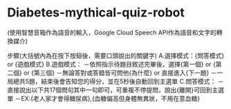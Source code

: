 # Diabetes-mythical-quiz-robot
(使用智慧音箱作為語音的輸入，Google Cloud Speech API作為語音和文字的轉換媒介)

步驟(大括號內為在按下按鈕後，需要口頭說出的關鍵字)
A.選擇模式：{問答模式} or {遊戲模式}
B.遊戲模式：
－依照指示待題目敘述完畢後，選擇{第一個} or {第二個} or {第三個}
－無論答對或答錯皆可問他{為什麼} or 直接進入{下一題}
－一局總共5題，結束後會告知您的得分，並在5秒後自動回到主選單
C.問答模式：
－直接說出以下共17個問句其中一句即可，可重複不停提問，說出{離開}可回到主選單
－EX:{老人家才會得糖尿病},{血糖偏高但身體無異狀，不用在意血糖}
